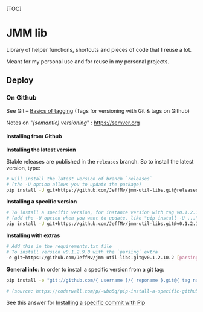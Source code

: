 [TOC]



# JMM lib



Library of helper functions, shortcuts and pieces of code that I reuse a lot.

Meant for my personal use and for reuse in my personal projects.



## Deploy



### On Github

See Git – [Basics of tagging](https://git-scm.com/book/en/v2/Git-Basics-Tagging) (Tags for versioning with Git & tags on Github)

Notes on "*(semantic) versioning*" : https://semver.org



#### Installing from Github

**Installing the latest version**

Stable releases are published in the `releases` branch. So to install the latest version, type:

```bash
# will install the latest version of branch `releases`
# (the -U option allows you to update the package)
pip install -U git+https://github.com/JeffMv/jmm-util-libs.git@releases
```



**Installing a specific version**

```bash
# To install a specific version, for instance version with tag v0.1.2.10.2 just type
# (add the -U option when you want to update, like "pip install -U ...")
pip install -U git+https://github.com/JeffMv/jmm-util-libs.git@v0.1.2.10.2
```



**Installing with extras**

```bash
# Add this in the requirements.txt file
# To install version v0.1.2.9.0 with the `parsing` extra
-e git+https://github.com/JeffMv/jmm-util-libs.git@v0.1.2.10.2 [parsing]
```



**General info**: In order to install a specific version from a git tag:

```bash
pip install -e "git://github.com/{ username }/{ reponame }.git@{ tag name }#egg={ desired egg name }"

# (source: https://coderwall.com/p/-wbo5q/pip-install-a-specific-github-repo-tag-or-branch)
```



See this answer for [Installing a specific commit with Pip](https://stackoverflow.com/a/13754517/4418092)

